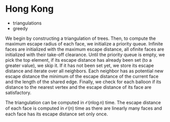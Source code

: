 # Hong Kong

* triangulations
* greedy

We begin by constructing a triangulation of trees. Then, to compute the maximum escape radius of each face, we initialize a priority queue. Infinite faces are initialized with the maximum escape distance, all ofinite faces are initialized with their take-off clearance. Until the priority queue is empty, we pick the top element, if its escape distance has already been set (to a greater value), we skip it. If it has not been set yet, we store its escape distance and iterate over all neighbors. Each neighbor has as potential new escape distance the minimum of the escape distance of the current face and the length of the shared edge. Finally, we check for each balloon if its distance to the nearest vertex and the escape distance of its face are satisfactory.

The triangulation can be computed in $\mathcal{O}(n \log n)$ time. The escape distance of each face is computed in $\mathcal{O}(n)$ time as there are linearly many faces and each face has its escape distance set only once.
